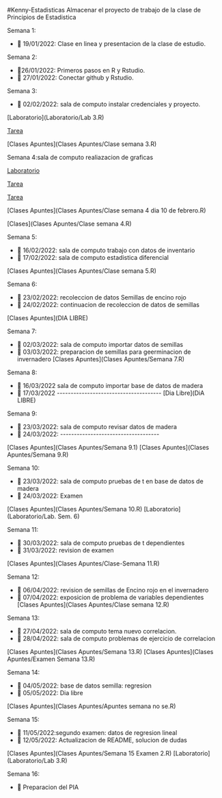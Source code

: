#Kenny-Estadisticas
Almacenar el proyecto de trabajo de la clase de Principios de Estadistica

Semana 1: 

+ :dart: 19/01/2022: Clase en linea y presentacion de la clase de estudio.

Semana 2:

+ :dart:26/01/2022: Primeros pasos en R y Rstudio.
+ :dart: 27/01/2022: Conectar github y Rstudio.

Semana 3: 

+ :dart: 02/02/2022: sala de computo instalar credenciales y proyecto.

[Laboratorio](Laboratorio/Lab 3.R)

[Tarea](Tarea/HW_01.R)

[Clases Apuntes](Clases Apuntes/Clase semana 3.R)

Semana 4:sala de computo realiazacion de graficas 

[Laboratorio](Laboratorio/Lab2.R)

[Tarea](Tarea/HW_02.R) 

[Tarea](Tarea/HW_03.R)

[Clases Apuntes](Clases Apuntes/Clase semana 4 dia 10 de febrero.R) 

[Clases](Clases Apuntes/Clase semana 4.R)

Semana 5:
+ :dart: 16/02/2022: sala de computo trabajo con datos de inventario
+ :dart: 17/02/2022: sala de computo estadistica diferencial

[Clases Apuntes](Clases Apuntes/Clase semana 5.R)

Semana 6: 
+ :dart: 23/02/2022: recoleccion de datos Semillas de encino rojo
+ :dart: 24/02/2022: continuacion de recoleccion de datos de semillas

[Clases Apuntes](DIA LIBRE)

Semana 7: 
+ :dart: 02/03/2022: sala de computo importar datos de semillas
+ :dart: 03/03/2022: preparacion de semillas para geerminacion de invernadero
[Clases Apuntes](Clases Apuntes/Semana 7.R)

Semana 8:
+ :dart: 16/03/2022 sala de computo importar base de datos de madera
+ :dart: 17/03/2022 --------------------------------------
[Dia Libre](DiA LIBRE)

Semana 9: 
+ :dart: 23/03/2022: sala de computo revisar datos de madera
+ :dart: 24/03/2022: ------------------------------------

[Clases Apuntes](Clases Apuntes/Semana 9.1)
[Clases Apuntes](Clases Apuntes/Semana 9.R)

Semana 10: 
+ :dart: 23/03/2022: sala de computo pruebas de t en base de datos de madera
+ :dart: 24/03/2022: Examen

[Clases Apuntes](Clases Apuntes/Semana 10.R)
[Laboratorio](Laboratorio/Lab. Sem. 6)

Semana 11:
+ :dart: 30/03/2022: sala de computo pruebas de t dependientes
+ :dart: 31/03/2022: revision de examen

[Clases Apuntes](Clases Apuntes/Clase-Semana 11.R)

Semana 12:
+ :dart: 06/04/2022: revision de semillas de Encino rojo en el invernadero
+ :dart: 07/04/2022: exposicion de problema de variables dependientes
[Clases Apuntes](Clases Apuntes/Clase semana 12.R)

Semana 13:
+ :dart: 27/04/2022: sala de computo tema nuevo correlacion.
+ :dart: 28/04/2022: sala de computo problemas de ejercicio de correlacion

[Clases Apuntes](Clases Apuntes/Semana 13.R)
[Clases Apuntes](Clases Apuntes/Examen Semana 13.R)

Semana 14:
+ :dart: 04/05/2022: base de datos semilla: regresion
+ :dart: 05/05/2022: Dia libre

[Clases Apuntes](Clases Apuntes/Apuntes semana no se.R)

Semana 15:
+ :dart: 11/05/2022:segundo examen: datos de regresion lineal
+ :dart: 12/05/2022: Actualizacion de README, solucion de dudas

[Clases Apuntes](Clases Apuntes/Semana 15 Examen 2.R)
[Laboratorio](Laboratorio/Lab 3.R)

Semana 16:
+ :dart: Preparacion del PIA




